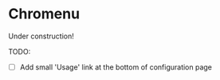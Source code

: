 Chromenu
=======

Under construction!

TODO:

- [ ] Add small 'Usage' link at the bottom of configuration page
